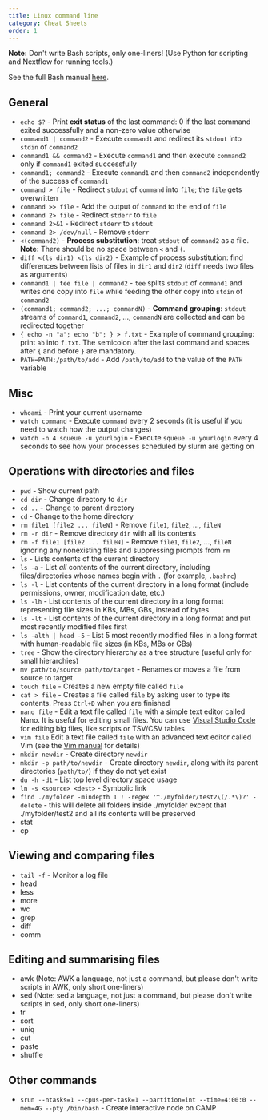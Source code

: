 ```yaml
---
title: Linux command line
category: Cheat Sheets
order: 1
---
```


**Note:** Don't write Bash scripts, only one-liners! (Use Python for scripting and Nextflow for running tools.)

See the full Bash manual [here](https://www.gnu.org/software/bash/manual/bash.html).

## General
- `echo $?` - Print **exit status** of the last command: 0 if the last command exited successfully and a non-zero value otherwise 
- `command1 | command2` - Execute `command1` and redirect its `stdout` into `stdin` of `command2`
- `command1 && command2` - Execute `command1` and then execute `command2` only if `command1` exited successfully
- `command1; command2` - Execute `command1` and then `command2` independently of the success of `command1`
- `command > file` - Redirect `stdout` of `command` into `file`; the `file` gets overwritten
- `command >> file` - Add the output of `command` to the end of `file`
- `command 2> file` - Redirect `stderr` to `file`
- `command 2>&1` - Redirect `stderr` to `stdout`
- `command 2> /dev/null` - Remove `stderr`
- `<(command2)` - **Process substitution**: treat `stdout` of `command2` as a file. **Note:** There should be no space between `<` and `(`. 
- `diff <(ls dir1) <(ls dir2)` - Example of process substitution: find differences between lists of files in `dir1` and `dir2` (`diff` needs two files as arguments)
- `command1 | tee file | command2` - `tee` splits `stdout` of `command1` and writes one copy into `file` while feeding the other copy into `stdin` of `command2`
- `(command1; command2; ...; commandN)` - **Command grouping**: `stdout` streams of `command1`, `command2`, ..., `commandN` are collected and can be redirected together
- `{ echo -n "a"; echo "b"; } > f.txt` - Example of command grouping: print `ab` into `f.txt`. The semicolon after the last command and spaces after `{` and before `}` are mandatory.
- `PATH=PATH:/path/to/add` - Add `/path/to/add` to the value of the `PATH` variable

## Misc
- `whoami` - Print your current username
- `watch command` - Execute `command` every 2 seconds (it is useful if you need to watch how the output changes)
- `watch -n 4 squeue -u yourlogin` - Execute `squeue -u yourlogin` every 4 seconds to see how your processes scheduled by slurm are getting on

## Operations with directories and files
- `pwd` - Show current path
- `cd dir` - Change directory to `dir`
- `cd ..` - Change to parent directory
- `cd` - Change to the home directory
- `rm file1 [file2 ... fileN]` - Remove `file1`, `file2`, ..., `fileN`
- `rm -r dir` - Remove directory `dir` with all its contents
- `rm -f file1 [file2 ... fileN]` - Remove `file1`, `file2`, ..., `fileN` ignoring any nonexisting files and suppressing prompts from `rm`
- `ls` - Lists contents of the current directory
- `ls -a` - List _all_ contents of the current directory, including files/directories whose names begin with `.` (for example, `.bashrc`)
- `ls -l` - List contents of the current directory in a long format (include permissions, owner, modification date, etc.)
- `ls -lh` - List contents of the current directory in a long format representing file sizes in KBs, MBs, GBs, instead of bytes
- `ls -lt` - List contents of the current directory in a long format and put most recently modified files first
- `ls -alth | head -5` - List 5 most recently modified files in a long format with human-readable file sizes (in KBs, MBs or GBs)
- `tree` - Show the directory hierarchy as a tree structure (useful only for small hierarchies)
- `mv path/to/source path/to/target` - Renames or moves a file from source to target
- `touch file` - Creates a new empty file called `file`
- `cat > file` - Creates a file called `file` by asking user to type its contents. Press `Ctrl+D` when you are finished
- `nano file` - Edit a text file called `file` with a simple text editor called Nano. It is useful for editing small files. You can use [Visual Studio Code](../../Coding/VS_Code) for editing big files, like scripts or TSV/CSV tables
- `vim file` Edit a text file called `file` with an advanced text editor called Vim (see the [Vim manual](https://www.vim.org/docs.php) for details)
- `mkdir newdir` - Create directory `newdir`
- `mkdir -p path/to/newdir` - Create directory `newdir`, along with its parent directories (`path/to/`) if they do not yet exist
- `du -h -d1` - List top level directory space usage
- `ln -s <source> <dest>` - Symbolic link
- `find ./myfolder -mindepth 1 ! -regex '^./myfolder/test2\(/.*\)?' -delete` - this will delete all folders inside ./myfolder except that ./myfolder/test2 and all its contents will be preserved
- stat
- cp

## Viewing and comparing files
- `tail -f` - Monitor a log file
- head
- less
- more
- wc
- grep
- diff
- comm

## Editing and summarising files
- awk (Note: AWK a language, not just a command, but please don't write scripts in AWK, only short one-liners)
- sed (Note: sed a language, not just a command, but please don't write scripts in sed, only short one-liners)
- tr
- sort
- uniq
- cut
- paste
- shuffle

## Other commands
- `srun --ntasks=1 --cpus-per-task=1 --partition=int --time=4:00:0 --mem=4G --pty /bin/bash` - Create interactive node on CAMP

